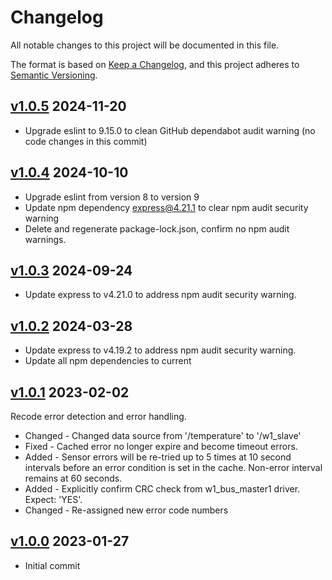 # Changelog

All notable changes to this project will be documented in this file.

The format is based on [Keep a Changelog](https://keepachangelog.com/en/1.0.0/),
and this project adheres to
[Semantic Versioning](https://semver.org/spec/v2.0.0.html).

## [v1.0.5](https://github.com/cotarr/ds18b20-api/releases/tag/v1.0.5) 2024-11-20

- Upgrade eslint to 9.15.0 to clean GitHub dependabot audit warning (no code changes in this commit)

## [v1.0.4](https://github.com/cotarr/ds18b20-api/releases/tag/v1.0.4) 2024-10-10

- Upgrade eslint from version 8 to version 9
- Update npm dependency express@4.21.1 to clear npm audit security warning
- Delete and regenerate package-lock.json, confirm no npm audit warnings.

## [v1.0.3](https://github.com/cotarr/ds18b20-api/releases/tag/v1.0.3) 2024-09-24

- Update express to v4.21.0 to address npm audit security warning.

## [v1.0.2](https://github.com/cotarr/ds18b20-api/releases/tag/v1.0.2) 2024-03-28

- Update express to v4.19.2 to address npm audit security warning.
- Update all npm dependencies to current

## [v1.0.1](https://github.com/cotarr/ds18b20-api/releases/tag/v1.0.1) 2023-02-02

Recode error detection and error handling.

- Changed - Changed data source from '/temperature' to '/w1_slave'
- Fixed - Cached error no longer expire and become timeout errors.
- Added - Sensor errors will be re-tried up to 5 times at 10 second intervals before an error condition is set in the cache. Non-error interval remains at 60 seconds.
- Added - Explicitly confirm CRC check from w1_bus_master1 driver. Expect: 'YES'.
- Changed - Re-assigned new error code numbers 

## [v1.0.0](https://github.com/cotarr/ds18b20-api/releases/tag/v1.0.0) 2023-01-27

- Initial commit
